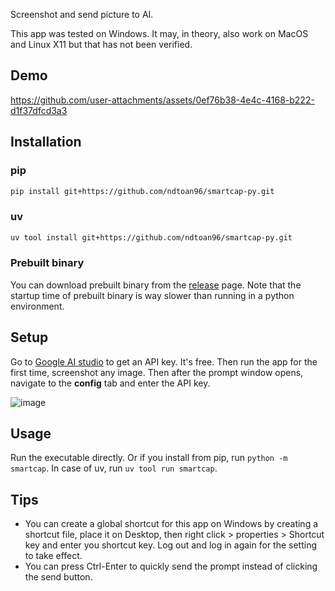 Screenshot and send picture to AI.

This app was tested on Windows. It may, in theory, also work on MacOS and Linux
X11 but that has not been verified.

## Demo

https://github.com/user-attachments/assets/0ef76b38-4e4c-4168-b222-d1f37dfcd3a3

## Installation

### pip

```bash
pip install git+https://github.com/ndtoan96/smartcap-py.git
```

### uv

```bash
uv tool install git+https://github.com/ndtoan96/smartcap-py.git
```

### Prebuilt binary

You can download prebuilt binary from the
[release](https://github.com/ndtoan96/smartcap-py/releases) page. Note that the
startup time of prebuilt binary is way slower than running in a python
environment.

## Setup

Go to [Google AI studio](https://aistudio.google.com/app/apikey) to get an API
key. It's free. Then run the app for the first time, screenshot any image. Then
after the prompt window opens, navigate to the **config** tab and enter the API
key.

![image](https://github.com/user-attachments/assets/68b5eb7a-7e44-46c6-84ee-e2a8722dbca2)

## Usage

Run the executable directly. Or if you install from pip, run
`python -m smartcap`. In case of uv, run `uv tool run smartcap`.

## Tips

- You can create a global shortcut for this app on Windows by creating a
  shortcut file, place it on Desktop, then right click > properties > Shortcut
  key and enter you shortcut key. Log out and log in again for the setting to
  take effect.
- You can press Ctrl-Enter to quickly send the prompt instead of clicking the
  send button.
